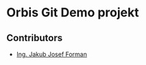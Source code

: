 # Orbis Git Demo projekt

## Contributors

- [Ing. Jakub Josef Forman](https://github.com/jakubforman)
